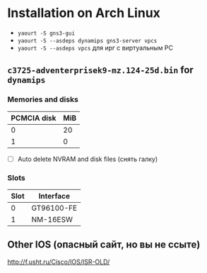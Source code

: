# Installation on Arch Linux

- `yaourt -S gns3-gui`
- `yaourt -S --asdeps dynamips gns3-server vpcs`
- `yaourt -S --asdeps vpcs` для ирг с виртуальным PC

## `c3725-adventerprisek9-mz.124-25d.bin` for `dynamips`

### Memories and disks

PCMCIA disk | MiB
----------- | ---
0           | 20
1           | 0

- [ ] Auto delete NVRAM and disk files (снять галку)

### Slots

Slot | Interface
---- | ----------
0    | GT96100-FE
1    | NM-16ESW

## Other IOS (опасный сайт, но вы не ссыте)

<http://f.usht.ru/Cisco/IOS/ISR-OLD/>
